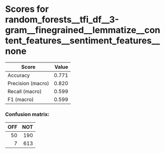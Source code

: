 # Scores for random_forests__tfi_df__3-gram__finegrained__lemmatize__content_features__sentiment_features__none
|      Score      |Value|
|-----------------|----:|
|Accuracy         |0.771|
|Precision (macro)|0.820|
|Recall (macro)   |0.599|
|F1 (macro)       |0.599|

### Confusion matrix:
|OFF|NOT|
|--:|--:|
| 50|190|
|  7|613|
